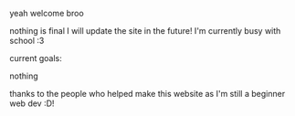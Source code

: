 yeah welcome broo

nothing is final I will update the site in the future! I'm currently busy with school :3

current goals:

nothing

thanks to the people who helped make this website as I'm still a beginner web dev :D!
